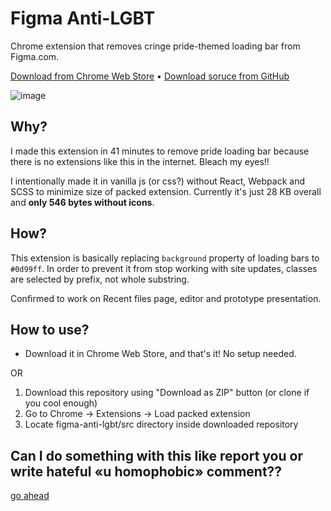 # Figma Anti-LGBT

Chrome extension that removes cringe pride-themed loading bar from Figma.com.

[Download from Chrome Web Store](https://chrome.google.com/webstore/detail/figma-anti-lgbt/lnecjeoakphagjeoceoapondpmabphgl/) • [Download soruce from GitHub](https://github.com/VityaSchel/figma-anti-lgbt/archive/refs/heads/master.zip)

![image](https://user-images.githubusercontent.com/59040542/175054360-9ecad24e-27b6-4703-b3a0-ef9a2eae9f5c.png)

## Why?

I made this extension in 41 minutes to remove pride loading bar because there is no extensions like this in the internet. Bleach my eyes!!

I intentionally made it in vanilla js (or css?) without React, Webpack and SCSS to minimize size of packed extension. Currently it's just 28 KB overall and **only 546 bytes without icons**.

## How?

This extension is basically replacing `background` property of loading bars to `#0d99ff`. In order to prevent it from stop working with site updates, classes are selected by prefix, not whole substring.

Confirmed to work on Recent files page, editor and prototype presentation.

## How to use?

- Download it in Chrome Web Store, and that's it! No setup needed.

OR

1. Download this repository using "Download as ZIP" button (or clone if you cool enough)
2. Go to Chrome &rarr; Extensions &rarr; Load packed extension
3. Locate figma-anti-lgbt/src directory inside downloaded repository

## Can I do something with this like report you or write hateful «u homophobic» comment??

[go ahead](https://twitter.com/hlothdev)